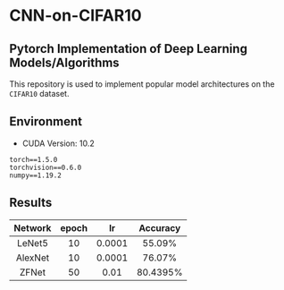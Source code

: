 # CNN-on-CIFAR10
## Pytorch Implementation of Deep Learning Models/Algorithms

This repository is used to implement popular model architectures on the `CIFAR10` dataset.

## Environment

- CUDA Version: 10.2 

```
torch==1.5.0
torchvision==0.6.0
numpy==1.19.2
```

## Results

|Network|epoch|lr|Accuracy|
|:---:|:---:|:---:|:---:|
|LeNet5|10|0.0001|55.09%|
|AlexNet|10|0.0001|76.07%|
|ZFNet|50|0.01|80.4395%|

